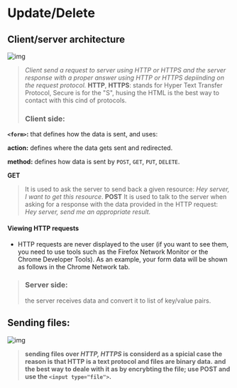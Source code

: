 # Update/Delete

## Client/server architecture

![img](https://carta.readthedocs.io/en/1.0/_static/carta_intro_serverClient.png)

> *Client send a request to server using HTTP or HTTPS and the server response with a proper answer using HTTP or HTTPS depiinding on the request protocol.*
> **HTTP**, **HTTPS**: stands for Hyper Text Transfer Protocol, Secure is for the "S", husing the HTML is the best way to contact with this cind of protocols.
> ### Client side:

**`<form>`:** that defines how the data is sent, and uses:

**action:** defines where the data gets sent and redirected.

**method:** defines how data is sent by `POST`, `GET`, `PUT`, `DELETE`.

**GET**
> It is used to ask the server to send back a given resource: *Hey server, I want to get this resource*.
**POST**
> It is used to talk to the server when asking for a response with the data provided in the HTTP request: *Hey server, send me an appropriate result.*



#### Viewing HTTP requests

 - HTTP requests are never displayed to the user (if you want to see them, you need to use tools such as the Firefox Network Monitor or the Chrome Developer Tools). As an example, your form data will be shown as follows in the Chrome Network tab. 

> ### Server side:
> the server receives data and convert it to list of key/value pairs.

## Sending files:

![img](https://www.dignited.com/wp-content/uploads/2018/06/best-file-sharing-storage-tools.jpg)

> **sending files over *HTTP, HTTPS* is considerd as a spicial case the reason is that HTTP is a text protocol and files are binary data.**
> **and the best way to deale with it as by encrybting the file; use POST and use the `<input type="file">`.**
